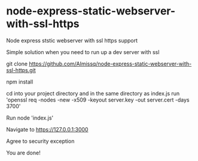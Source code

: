 # node-express-static-webserver-with-ssl-https
Node express ststic webserver with ssl https support

Simple solution when you need to run up a dev server with ssl

git clone https://github.com/AImissq/node-express-static-webserver-with-ssl-https.git

npm install

cd into your project directory and in the same directory as index.js run 'openssl req -nodes -new -x509 -keyout server.key -out server.cert -days 3700'

Run node 'index.js'

Navigate to https://127.0.0.1:3000

Agree to security exception

You are done!
